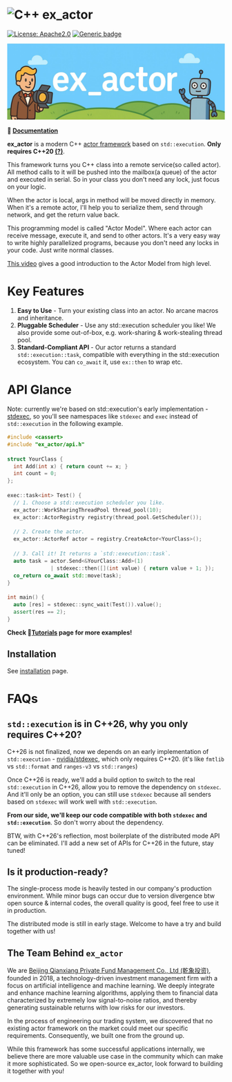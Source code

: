 # ![C++](https://img.shields.io/badge/c++-%2300599C.svg?style=for-the-badge&logo=c%2B%2B&logoColor=white) ex_actor

[![License: Apache2.0](https://img.shields.io/badge/License-Apache2.0-blue.svg)](https://opensource.org/licenses/apache-2.0)
[![Generic badge](https://img.shields.io/badge/C++-20-blue.svg)](https://shields.io/)

![image](docs/contents/assets/ex_actor_banner.jpg)

**📖 [Documentation](https://ex-actor.github.io/ex-actor/)**

**ex_actor** is a modern C++ [actor framework](https://en.wikipedia.org/wiki/Actor_model) based on `std::execution`. **Only requires C++20 [(?)](#faqs)**.

This framework turns you C++ class into a remote service(so called actor). All method calls to it will be pushed into the mailbox(a queue) of the actor and executed in serial. So in your class you don't need any lock, just focus on your logic.

When the actor is local, args in method will be moved directly in memory. When it's a remote actor, I'll help you to serialize them, send through network, and get the return value back.

This programming model is called "Actor Model". Where each actor can receive message, execute it, and send to other actors. It's a very easy way to write highly parallelized programs, because you don't need any locks in your code. Just write normal classes.

[This video](https://www.youtube.com/watch?v=ELwEdb_pD0k) gives a good introduction to the Actor Model from high level.

# Key Features

1. **Easy to Use** - Turn your existing class into an actor. No arcane macros and inheritance.
2. **Pluggable Scheduler** - Use any std::execution scheduler you like! We also provide some out-of-box, e.g. work-sharing & work-stealing thread pool.
3. **Standard-Compliant API** - Our actor returns a standard `std::execution::task`, compatible with everything in the std::execution ecosystem. You can `co_await` it, use `ex::then` to wrap etc.


# API Glance

Note: currently we're based on std::execution's early implementation - [stdexec](https://github.com/NVIDIA/stdexec),
so you'll see namespaces like `stdexec` and `exec` instead of `std::execution` in the following example.

<!-- doc test start -->
```cpp
#include <cassert>
#include "ex_actor/api.h"

struct YourClass {
  int Add(int x) { return count += x; }
  int count = 0;
};

exec::task<int> Test() {
  // 1. Choose a std::execution scheduler you like.
  ex_actor::WorkSharingThreadPool thread_pool(10);
  ex_actor::ActorRegistry registry(thread_pool.GetScheduler());

  // 2. Create the actor.
  ex_actor::ActorRef actor = registry.CreateActor<YourClass>();

  // 3. Call it! It returns a `std::execution::task`.
  auto task = actor.Send<&YourClass::Add>(1) 
              | stdexec::then([](int value) { return value + 1; });
  co_return co_await std::move(task);
}

int main() {
  auto [res] = stdexec::sync_wait(Test()).value();
  assert(res == 2);
}
```
<!-- doc test end -->

**Check 📘[Tutorials](https://ex-actor.github.io/ex-actor/tutorial/) page for more examples!**

## Installation

See [installation](https://ex-actor.github.io/ex-actor/installation/) page.

# FAQs

## `std::execution` is in C++26, why you only requires C++20?

C++26 is not finalized, now we depends on an early implementation of `std::execution` - [nvidia/stdexec](https://github.com/NVIDIA/stdexec), which only requires C++20. (it's like `fmtlib` vs `std::format` and `ranges-v3` vs `std::ranges`)

Once C++26 is ready, we'll add a build option to switch to the real `std::execution` in C++26, allow you to remove the dependency on `stdexec`. And it'll only be an option, you can still use `stdexec` because all senders based on `stdexec` will work well with `std::execution`.

**From our side, we'll keep our code compatible with both `stdexec` and `std::execution`**. So don't worry about the dependency.

BTW, with C++26's reflection, most boilerplate of the distributed mode API can be eliminated. I'll add a new set of APIs for C++26 in the future, stay tuned!

## Is it production-ready?

The single-process mode is heavily tested in our company's production environment. While minor bugs can occur due to version divergence btw open source & internal codes, the overall quality is good, feel free to use it in production.

The distributed mode is still in early stage. Welcome to have a try and build together with us!

## The Team Behind `ex_actor`

We are [Beijing Qianxiang Private Fund Management Co., Ltd (乾象投资)](https://www.qianxiang.cn/), founded in 2018, a technology-driven investment management firm with a focus on artificial intelligence and machine learning. We deeply integrate and enhance machine learning algorithms, applying them to financial data characterized by extremely low signal-to-noise ratios, and thereby generating sustainable returns with low risks for our investors.

In the process of engineering our trading system, we discovered that no existing actor framework on the market could meet our specific requirements. Consequently, we built one from the ground up.

While this framework has some successful applications internally, we believe there are more valuable use case in the community which can make it more sophisticated. So we open-source ex_actor, look forward to building it together with you!

